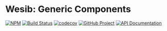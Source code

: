 Wesib: Generic Components
=========================

[![NPM][npm-image]][npm-url]
[![Build Status][build-status-img]][build-status-link]
[![codecov][codecov-image]][codecov-url]
[![GitHub Project][github-image]][github-url]
[![API Documentation][api-docs-image]][api-docs-url]

[Wesib]: https://github.com/wesib/wesib
[npm-image]: https://img.shields.io/npm/v/@wesib/generic.svg?logo=npm
[npm-url]: https://www.npmjs.com/package/@wesib/generic
[build-status-img]: https://github.com/wesib/generic/workflows/Build/badge.svg
[build-status-link]: https://github.com/wesib/generic/actions?query=workflow%3ABuild
[codecov-image]: https://codecov.io/gh/wesib/generic/branch/master/graph/badge.svg
[codecov-url]: https://codecov.io/gh/wesib/generic
[github-image]: https://img.shields.io/static/v1?logo=github&label=GitHub&message=project&color=informational
[github-url]: https://github.com/wesib/generic
[api-docs-image]: https://img.shields.io/static/v1?logo=typescript&label=API&message=docs&color=informational
[api-docs-url]: https://wesib.github.io/generic/ 
